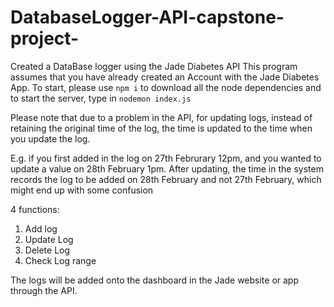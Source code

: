 # DatabaseLogger-API-capstone-project-
Created a DataBase logger using the Jade Diabetes API 
This program assumes that you have already created an Account with the Jade Diabetes App. 
To start, please use `npm i` to download all the node dependencies and to start the server, type in `nodemon index.js`

Please note that due to a problem in the API, for updating logs, instead of retaining the original time of the log, the time is updated to the time when you update the log. 

E.g. if you first added in the log on 27th Februrary 12pm, and you wanted to update a value on 28th February 1pm. After updating, the time in the system records the log to be added on 28th February and not 27th February, which might end up with some confusion

4 functions:
1. Add log
2. Update Log
3. Delete Log
4. Check Log range

The logs will be added onto the dashboard in the Jade website or app through the API. 
